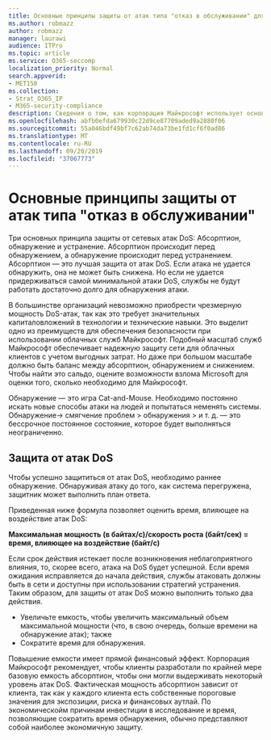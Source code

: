 ```yaml
---
title: Основные принципы защиты от атак типа "отказ в обслуживании" для Office 365
ms.author: robmazz
author: robmazz
manager: laurawi
audience: ITPro
ms.topic: article
ms.service: O365-seccomp
localization_priority: Normal
search.appverid:
- MET150
ms.collection:
- Strat_O365_IP
- M365-security-compliance
description: Сведения о том, как корпорация Майкрософт использует основные принципы абсорптион, обнаружения и смягчения защиты от атак типа "отказ в обслуживании" (DoS).
ms.openlocfilehash: abfb0efda679930c22d9ce87709aded9a2880f06
ms.sourcegitcommit: 55a046bdf49bf7c62ab74da73be1fd1cf6f0ad86
ms.translationtype: MT
ms.contentlocale: ru-RU
ms.lasthandoff: 09/20/2019
ms.locfileid: "37067773"
---
```

# <a name="core-principles-of-defense-against-denial-of-service-attacks"></a>Основные принципы защиты от атак типа "отказ в обслуживании"

Три основных принципа защиты от сетевых атак DoS: Абсорптион, обнаружение и устранение. Абсорптион происходит перед обнаружением, а обнаружение происходит перед устранением. Абсорптион — это лучшая защита от атак DoS. Если атака не удается обнаружить, она не может быть снижена. Но если не удается придерживаться самой минимальной атаки DoS, службы не будут работать достаточно долго для обнаружения атаки.

В большинстве организаций невозможно приобрести чрезмерную мощность DoS-атак, так как это требует значительных капиталовложений в технологии и технические навыки. Это выделит одно из преимуществ для обеспечения безопасности при использовании облачных служб Майкрософт. Подобный масштаб служб Майкрософт обеспечивает надежную защиту сети для облачных клиентов с учетом выгодных затрат. Но даже при большом масштабе должно быть баланс между абсорптион, обнаружением и снижением. Чтобы найти это сальдо, оцените возможности взлома Microsoft для оценки того, сколько необходимо для Майкрософт.

Обнаружение — это игра Cat-and-Mouse. Необходимо постоянно искать новые способы атаки на людей и попытаться неменять системы. Обнаружение-> смягчение проблем > обнаружения > и т. д. — это бессрочное постоянное состояние, которое будет выполняться неограниченно.

## <a name="defending-against-dos-attacks"></a>Защита от атак DoS

Чтобы успешно защититься от атак DoS, необходимо раннее обнаружение. Обнаруживая атаку до того, как система перегружена, защитник может выполнить план ответа.

Приведенная ниже формула позволяет оценить время, влияющее на воздействие атак DoS:

   **Максимальная мощность (в байтах/с)/скорость роста (байт/сек) = время, влияющее на воздействие (байт/с)**

Если срок действия истекает после возникновения неблагоприятного влияния, то, скорее всего, атака на DoS будет успешной. Если время ожидания исправляется до начала действия, службы атаковать должны быть в сети и доступны при использовании стратегий устранения. Таким образом, для защиты от атак DoS можно выполнить только два действия.

- Увеличьте емкость, чтобы увеличить максимальный объем максимальной мощности (что, в свою очередь, больше времени на обнаружение атак); также
- Сократите время для обнаружения.

Повышение емкости имеет прямой финансовый эффект. Корпорация Майкрософт рекомендует, чтобы клиенты разработали по крайней мере базовую емкость абсорптион, чтобы они могли выдерживать некоторый уровень атак DoS. Фактическая мощность абсорптион зависит от клиента, так как у каждого клиента есть собственные пороговые значения для экспозиции, риска и финансовых аутлай. По экономическойм причинам инвестиции в исследование и время, позволяющие сократить время обнаружения, обычно представляют собой наиболее экономичную защиту.

